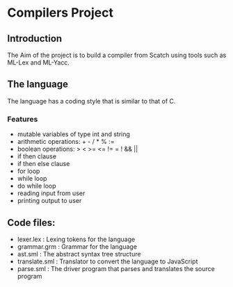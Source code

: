 # Compilers Project

## Introduction
The Aim of the project is to build a compiler from Scatch using tools such as ML-Lex and ML-Yacc.

## The language
The language has a coding style that is similar to that of C. 

### Features

* mutable variables of type int and string
* arithmetic operations: + - / * % :=
* boolean operations: > < >= <= != = ! && || 
* if then clause
* if then else clause
* for loop
* while loop
* do while loop
* reading input from user
* printing output to user

## Code files:
- lexer.lex : Lexing tokens for the language
- grammar.grm : Grammar for the language
- ast.sml : The abstract syntax tree structure
- translate.sml : Translator to convert the language to JavaScript
- parse.sml : The driver program that parses and translates the source program
